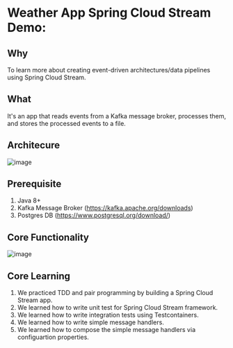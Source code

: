 # Weather App Spring Cloud Stream Demo:

## Why
To learn more about creating event-driven architectures/data pipelines using Spring Cloud Stream.

## What
It's an app that reads events from a Kafka message broker, processes them, and stores the processed events to a file.

## Architecure
![image](https://user-images.githubusercontent.com/5508288/121729507-6c46ee80-caa3-11eb-8169-094eadd5180c.png)

## Prerequisite
1. Java 8+
2. Kafka Message Broker (https://kafka.apache.org/downloads)
3. Postgres DB (https://www.postgresql.org/download/)

## Core Functionality
![image](https://user-images.githubusercontent.com/5508288/121730731-efb50f80-caa4-11eb-89ad-ccc39415a620.png)

## Core Learning
1. We practiced TDD and pair programming by building a Spring Cloud Stream app.
2. We learned how to write unit test for Spring Cloud Stream framework.
3. We learned how to write integration tests using Testcontainers.
4. We learned how to write simple message handlers.
5. We learned how to compose the simple message handlers via configuartion properties. 



